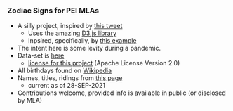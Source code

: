 
### Zodiac Signs for PEI MLAs

* A silly project, inspired by [this tweet](https://twitter.com/perry_chel/status/1437800478897758212)
    - Uses the amazing [D3.js library](https://d3js.org) 
    - Inpsired, specifically, by [this example](https://gist.github.com/mbostock/4063530)
* The intent here is some levity during a pandemic.
* Data-set is [here](./zodiac.csv)
    - [license for this project](./LICENSE) (Apache License Version 2.0)
* All birthdays found on [Wikipedia](https://wikipedia.org)
* Names, titles, ridings from [this page](https://www.assembly.pe.ca/members)
    - current as of 28-SEP-2021
* Contributions welcome, provided info is available in public (or disclosed by MLA)
